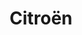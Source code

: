 ---
title: "Citroën"
url: /surgeres/citroen-avenue-francois-mitterrand/
shop: réparation de voitures
---